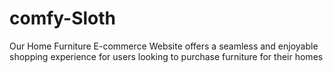 # comfy-Sloth
Our Home Furniture E-commerce Website offers a seamless and enjoyable shopping experience for users looking to purchase furniture for their homes
